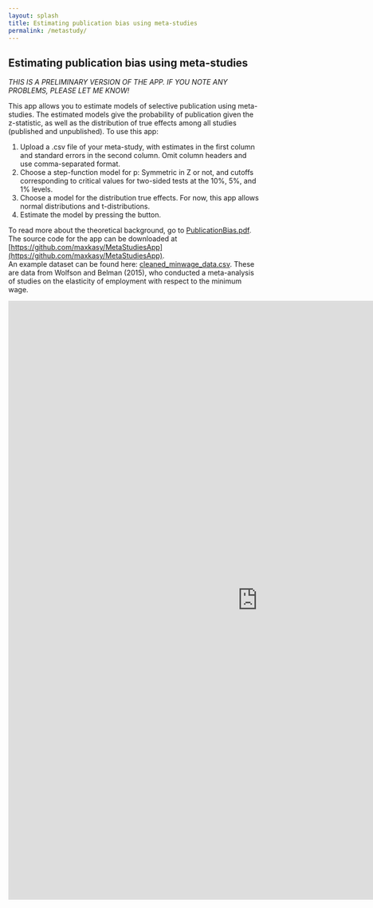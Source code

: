```yaml
---
layout: splash
title: Estimating publication bias using meta-studies
permalink: /metastudy/
---
```


## Estimating publication bias using meta-studies

*THIS IS A PRELIMINARY VERSION OF THE APP. IF YOU NOTE ANY PROBLEMS, PLEASE LET ME KNOW!*

This app allows you to estimate models of selective publication using meta-studies.
The estimated models give the probability of publication given the z-statistic, as well as the distribution of true effects among all studies (published and unpublished).
To use this app:

1. Upload a .csv file of your meta-study, with estimates in the first column and standard errors in the second column. Omit column headers and use comma-separated format.  
2. Choose a step-function model for p: Symmetric in Z or not, and cutoffs corresponding to critical values for two-sided tests at the 10%, 5%, and 1% levels.
3. Choose a model for the distribution true effects. For now, this app allows normal distributions and t-distributions.
4. Estimate the model by pressing the button.

To read more about the theoretical background, go to [PublicationBias.pdf](/home/files/papers/PublicationBias.pdf).  
The source code for the app can be downloaded at [https://github.com/maxkasy/MetaStudiesApp](https://github.com/maxkasy/MetaStudiesApp).   
An example dataset can be found here: [cleaned_minwage_data.csv](/home/files/other/cleaned_minwage_data.csv). These are data from Wolfson and Belman (2015), who conducted a meta-analysis of studies on the elasticity of employment with respect to the minimum wage.



<iframe src="https://maxkasy.shinyapps.io/MetaStudiesApp/" style="border:none;width:1000px;height:1200px;"></iframe>




